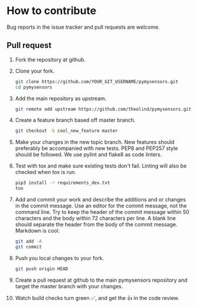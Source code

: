 # How to contribute

Bug reports in the issue tracker and pull requests are welcome.

## Pull request

1. Fork the repository at github.
2. Clone your fork.

    ```sh
    git clone https://github.com/YOUR_GIT_USERNAME/pymysensors.git
    cd pymysensors
    ```

3. Add the main repository as upstream.

    ```sh
    git remote add upstream https://github.com/theolind/pymysensors.git
    ```

4. Create a feature branch based off master branch.

    ```sh
    git checkout -b cool_new_feature master
    ```

5. Make your changes in the new topic branch. New features should preferably be accompanied with new tests. PEP8 and PEP257 style should be followed. We use pylint and flake8 as code linters.
6. Test with tox and make sure existing tests don't fail. Linting will also be checked when tox is run.

    ```sh
    pip3 install -r requirements_dev.txt
    tox
    ```

7. Add and commit your work and describe the additions and or changes in the commit message. Use an editor for the commit message, not the command line. Try to keep the header of the commit message within 50 characters and the body within 72 characters per line. A blank line should separate the header from the body of the commit message. Markdown is cool.

    ```sh
    git add -A
    git commit
    ```

8. Push you local changes to your fork.

    ```sh
    git push origin HEAD
    ```

9. Create a pull request at github to the main pymysensors repository and target the master branch with your changes.
10. Watch build checks turn green :white_check_mark:, and get the :thumbsup: in the code review.
